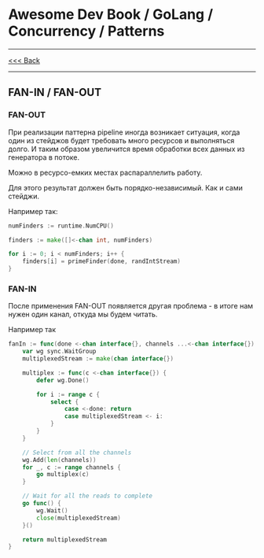 # Awesome Dev Book / GoLang / Concurrency / Patterns

---

[<<< Back](awesome-dev-book/book/Язык%20Go/Конкурентность/Паттерны/INDEX.md)

---

## FAN-IN / FAN-OUT

### FAN-OUT

При реализации паттерна pipeline иногда возникает ситуация, когда один из стейджов будет требовать много ресурсов и выполняться долго. И таким
образом увеличится время обработки всех данных из генератора в потоке.

Можно в ресурсо-емких местах распараллелить работу.

Для этого результат должен быть порядко-независимый. Как и сами стейджи.

Например так:

```go
numFinders := runtime.NumCPU()

finders := make([]<-chan int, numFinders)

for i := 0; i < numFinders; i++ {
    finders[i] = primeFinder(done, randIntStream)
}
```

### FAN-IN

После применения FAN-OUT появляется другая проблема - в итоге нам нужен один канал, откуда мы будем читать.

Например так

```go
fanIn := func(done <-chan interface{}, channels ...<-chan interface{}) <-chan interface{} {
    var wg sync.WaitGroup
    multiplexedStream := make(chan interface{})

    multiplex := func(c <-chan interface{}) {
        defer wg.Done()

        for i := range c {
            select {
                case <-done: return
                case multiplexedStream <- i:
            }
        }
    }

    // Select from all the channels
    wg.Add(len(channels))
    for _, c := range channels {
        go multiplex(c)
    }

    // Wait for all the reads to complete
    go func() {
        wg.Wait()
        close(multiplexedStream)
    }()

    return multiplexedStream
}
```

